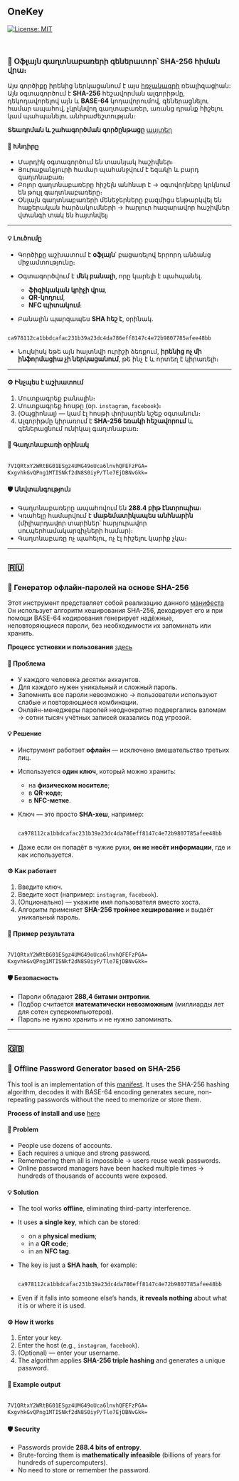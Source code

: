 ## OneKey

[![License: MIT](https://img.shields.io/badge/License-MIT-yellow.svg)](https://opensource.org/licenses/MIT)

<br>

### 🔐 Օֆլայն գաղտնաբառերի գեներատոր՝ SHA-256 հիման վրա։

Այս գործիքը իրենից ներկացանում է այս [հռչակագրի](https://github.com/stpatriarch/decmans/blob/main/manifests/onekey_manifest.txt) ռեալիզացիան: Այն օգտագործում է **SHA-256** հեշավորման ալգորիթմը, դեկոդավորելով այն և **BASE-64** կոդավորումով, գեներացնելու համար ապահով, չկրկնվող գաղտաբառեր, առանց դրանք հիշելու կամ պահպանելու անհրաժեշտության։

**Տեադրման և շահագործման գործընթացը** [ասյտեղ](docs/INSTALL_ARM.md)

#### 🚨 Խնդիրը

* Մարդիկ օգտագործում են տասնյակ հաշիվներ։
* Յուրաքանչյուրի համար պահանջվում է եզակի և բարդ գաղտնաբառ։
* Բոլոր գաղտնաբառերը հիշելն անհնար է → օգտվողները կրկնում են թույլ գաղտնաբառերը։
* Օնլայն գաղտնաբառերի մենեջերները բազմիցս ենթարկվել են հաքերական հարձակումների → հարյուր հազարավոր հաշիվներ վտանգի տակ են հայտնվել։

---

#### 💡 Լուծումը

* Գործիքը աշխատում է **օֆլայն**՝ բացառելով երրորդ անձանց միջամտությունը։

* Օգտագործվում է **մեկ բանալի**, որը կարելի է պահպանել․

  * **ֆիզիկական կրիչի վրա**,
  * **QR-կոդում**,
  * **NFC պիտակում**։

* Բանալին պարզապես **SHA հեշ է**, օրինակ․

```sh

ca978112ca1bbdcafac231b39a23dc4da786eff8147c4e72b9807785afee48bb
```

* Նույնիսկ եթե այն հայտնվի ուրիշի ձեռքում, **իրենից ոչ մի ինֆորմացիա չի ներկացանում**, թե ինչ է և որտեղ է կիրառելի։

---

#### ⚙️ Ինչպես է աշխատում

1. Մուտքագրեք բանալին։
2. Մուտքագրեք հոսթը (օր. `instagram`, `facebook`)։
3. (Օպցիոնալ) — կամ էլ հոսթի փոխարեն նշեք օգտանուն։
4. Ալգորիթմը կիրառում է **SHA-256 եռակի հեշավորում** և գեներացնում ունիկալ գաղտնաբառ։

#### 📌 Գաղտնաբառի օրինակ

```sh

7V1QRtxY2WRtBG01ESgz4UMG49oUca6lnvhQFEFzPGA=
KxgvhkGvQPng1MTISNkf2dN8S0iyP/Tle7EjDBNvGkk=
```

#### 🛡️ Անվտանգություն

* Գաղտնաբառերը ապահովում են **288.4 բիթ էնտրոպիա**։
* Կռահելը համարվում է **մաթեմատիկապես անհնարին** (միլիարդավոր տարիներ՝ հարյուրավոր սուպերհամակարգիչների համար)։
* Գաղտնաբառը ոչ պահելու, ոչ էլ հիշելու կարիք չկա։

---

## 🇷🇺

### 🔐 Генератор офлайн-паролей на основе SHA-256

Этот инструмент представляет собой реализацию данного [манифеста](https://github.com/stpatriarch/decmans/blob/main/manifests/onekey_manifest.txt)
Он использует алгоритм хеширования SHA-256, декодирует его и при помощи BASE-64 кодирования генерирует надёжные, неповторяющиеся пароли, без необходимости их запоминать или хранить.

**Процесс устновки и пользования** [здесь](docs/INSTALL_RU.md)

#### 🚨 Проблема

* У каждого человека десятки аккаунтов.
* Для каждого нужен уникальный и сложный пароль.
* Запомнить все пароли невозможно → пользователи используют слабые и повторяющиеся комбинации.
* Онлайн-менеджеры паролей неоднократно подвергались взломам → сотни тысяч учётных записей оказались под угрозой.

#### 💡 Решение

* Инструмент работает **офлайн** — исключено вмешательство третьих лиц.
* Используется **один ключ**, который можно хранить:

  * на **физическом носителе**;
  * в **QR-коде**;
  * в **NFC-метке**.
* Ключ — это просто **SHA-хеш**, например:

  ```sh

  ca978112ca1bbdcafac231b39a23dc4da786eff8147c4e72b9807785afee48bb
  ```

* Даже если он попадёт в чужие руки, **он не несёт информации**, где и как используется.

#### ⚙️ Как работает

1. Введите ключ.
2. Введите хост (например: `instagram`, `facebook`).
3. (Опционально) — укажите имя пользователя вместо хоста.
4. Алгоритм применяет **SHA-256 тройное хеширование** и выдаёт уникальный пароль.

#### 📌 Пример результата

```sh

7V1QRtxY2WRtBG01ESgz4UMG49oUca6lnvhQFEFzPGA=
KxgvhkGvQPng1MTISNkf2dN8S0iyP/Tle7EjDBNvGkk=
```

#### 🛡️ Безопасность

* Пароли обладают **288,4 битами энтропии**.
* Подбор считается **математически невозможным** (миллиарды лет для сотен суперкомпьютеров).
* Пароль не нужно хранить и не нужно запоминать.

---

## 🇬🇧

### 🔐 Offline Password Generator based on SHA-256

This tool is an implementation of this [manifest](https://github.com/stpatriarch/decmans/blob/main/manifests/onekey_manifest.txt). It uses the SHA-256 hashing algorithm, decodes it with BASE-64 encoding generates secure, non-repeating passwords without the need to memorize or store them.

**Process of install and use** [here](docs/INSTALL_EN.md)

#### 🚨 Problem

* People use dozens of accounts.
* Each requires a unique and strong password.
* Remembering them all is impossible → users reuse weak passwords.
* Online password managers have been hacked multiple times → hundreds of thousands of accounts were exposed.

#### 💡 Solution

* The tool works **offline**, eliminating third-party interference.
* It uses **a single key**, which can be stored:

  * on a **physical medium**;
  * in a **QR code**;
  * in an **NFC tag**.
* The key is just a **SHA hash**, for example:

  ```sh

  ca978112ca1bbdcafac231b39a23dc4da786eff8147c4e72b9807785afee48bb
  ```

* Even if it falls into someone else’s hands, **it reveals nothing** about what it is or where it is used.

#### ⚙️ How it works

1. Enter your key.
2. Enter the host (e.g., `instagram`, `facebook`).
3. (Optional) — enter your username.
4. The algorithm applies **SHA-256 triple hashing** and generates a unique password.

#### 📌 Example output

```sh

7V1QRtxY2WRtBG01ESgz4UMG49oUca6lnvhQFEFzPGA=
KxgvhkGvQPng1MTISNkf2dN8S0iyP/Tle7EjDBNvGkk=
```

#### 🛡️ Security

* Passwords provide **288.4 bits of entropy**.
* Brute-forcing them is **mathematically infeasible** (billions of years for hundreds of supercomputers).
* No need to store or remember the password.
